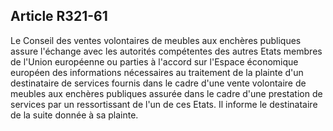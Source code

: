 Article R321-61
----
Le Conseil des ventes volontaires de meubles aux enchères publiques assure
l'échange avec les autorités compétentes des autres Etats membres de l'Union
européenne ou parties à l'accord sur l'Espace économique européen des
informations nécessaires au traitement de la plainte d'un destinataire de
services fournis dans le cadre d'une vente volontaire de meubles aux enchères
publiques assurée dans le cadre d'une prestation de services par un
ressortissant de l'un de ces Etats. Il informe le destinataire de la suite
donnée à sa plainte.
